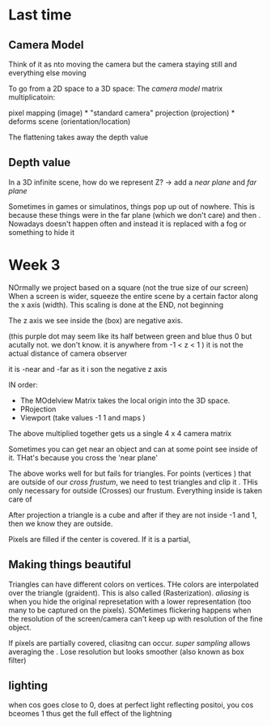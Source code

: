 # Last time 

## Camera Model

Think of it as nto moving the camera but the camera staying still and everything else moving

To go from a 2D space to a 3D space:
The *camera model* matrix multiplicatoin:

pixel mapping (image) *  "standard camera" projection (projection) *  deforms scene (orientation/location)

The flattening takes away the depth value

## Depth value
In a 3D infinite scene, how do we represent Z? -> add a *near plane* and *far plane*

Sometimes in games or simulatinos, things pop up out of nowhere. This is because these things were in the far plane (which we don't care) and then . Nowadays doesn't happen often and instead it is replaced with a fog or something to hide it

# Week 3
NOrmally we project based on a square (not the true size of our screen) When a screen is wider, squeeze the entire scene by a certain factor along the x axis (width). This scaling is done at the END, not beginning

The z axis we see inside the (box) are negative axis.

(this purple dot may seem like its half between green and blue thus 0 but acutally not. we don't know. it is anywhere from -1 < z < 1 ) it is not the actual distance of camera observer

it is -near and -far as it i son the negative z axis

IN order:
- The MOdelview Matrix takes the local origin into the 3D space. 
- PRojection
- Viewport (take values -1 1 and maps )

The above multiplied together gets us a single 4 x 4 camera matrix

Sometimes you can get near an object and can at some point see inside of it. THat's because you cross the 'near plane'



The above works well for but fails for triangles. For points (vertices ) that are outside of our *cross frustum*, we need to test triangles and clip it . THis only necessary for outside (Crosses) our frustum. Everything inside is taken care of

After projection a triangle is a cube and after if they are not inside -1 and 1, then we know they are outside. 

Pixels are filled if the center is covered. If it is a partial, 

## Making things beautiful
Triangles can have different colors on vertices. THe colors are interpolated over the triangle (graident). This is also called (Rasterization). *aliasing* is when you hide the original represetation with a lower representation (too many to be captured on the pixels). SOMetimes flickering happens when the resolution of the screen/camera can't keep up with resolution of the fine object.

If pixels are partially covered, cliasitng can occur. *super sampling* allows averaging the  . Lose resolution but looks smoother (also known as box filter)


## lighting
when cos goes close to 0, does at perfect light reflecting positoi, you cos bceomes 1 thus get the full effect of the lightning